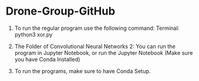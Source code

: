 # Drone-Group-GitHub

1. To run the regular program use the following command:
Terminal: python3 xor.py

2. The Folder of Convolutional Neural Networks 2:
You can run the program in Jupyter Notebook, or run the Jupyter Notebook 
(Make sure you have Conda Installed)

3. To run the programs, make sure to have Conda Setup. 
